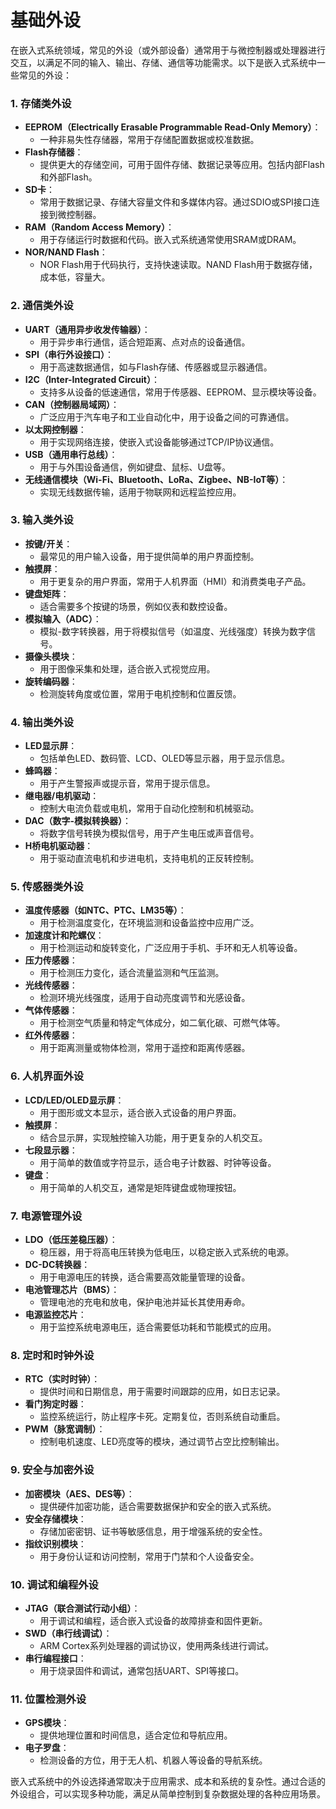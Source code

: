 # 基础外设

在嵌入式系统领域，常见的外设（或外部设备）通常用于与微控制器或处理器进行交互，以满足不同的输入、输出、存储、通信等功能需求。以下是嵌入式系统中一些常见的外设：

### 1. **存储类外设**
   - **EEPROM（Electrically Erasable Programmable Read-Only Memory）**：
     - 一种非易失性存储器，常用于存储配置数据或校准数据。
   - **Flash存储器**：
     - 提供更大的存储空间，可用于固件存储、数据记录等应用。包括内部Flash和外部Flash。
   - **SD卡**：
     - 常用于数据记录、存储大容量文件和多媒体内容。通过SDIO或SPI接口连接到微控制器。
   - **RAM（Random Access Memory）**：
     - 用于存储运行时数据和代码。嵌入式系统通常使用SRAM或DRAM。
   - **NOR/NAND Flash**：
     - NOR Flash用于代码执行，支持快速读取。NAND Flash用于数据存储，成本低，容量大。
     
### 2. **通信类外设**
   - **UART（通用异步收发传输器）**：
     - 用于异步串行通信，适合短距离、点对点的设备通信。
   - **SPI（串行外设接口）**：
     - 用于高速数据通信，如与Flash存储、传感器或显示器通信。
   - **I2C（Inter-Integrated Circuit）**：
     - 支持多从设备的低速通信，常用于传感器、EEPROM、显示模块等设备。
   - **CAN（控制器局域网）**：
     - 广泛应用于汽车电子和工业自动化中，用于设备之间的可靠通信。
   - **以太网控制器**：
     - 用于实现网络连接，使嵌入式设备能够通过TCP/IP协议通信。
   - **USB（通用串行总线）**：
     - 用于与外围设备通信，例如键盘、鼠标、U盘等。
   - **无线通信模块（Wi-Fi、Bluetooth、LoRa、Zigbee、NB-IoT等）**：
     - 实现无线数据传输，适用于物联网和远程监控应用。

### 3. **输入类外设**
   - **按键/开关**：
     - 最常见的用户输入设备，用于提供简单的用户界面控制。
   - **触摸屏**：
     - 用于更复杂的用户界面，常用于人机界面（HMI）和消费类电子产品。
   - **键盘矩阵**：
     - 适合需要多个按键的场景，例如仪表和数控设备。
   - **模拟输入（ADC）**：
     - 模拟-数字转换器，用于将模拟信号（如温度、光线强度）转换为数字信号。
   - **摄像头模块**：
     - 用于图像采集和处理，适合嵌入式视觉应用。
   - **旋转编码器**：
     - 检测旋转角度或位置，常用于电机控制和位置反馈。

### 4. **输出类外设**
   - **LED显示屏**：
     - 包括单色LED、数码管、LCD、OLED等显示器，用于显示信息。
   - **蜂鸣器**：
     - 用于产生警报声或提示音，常用于提示信息。
   - **继电器/电机驱动**：
     - 控制大电流负载或电机，常用于自动化控制和机械驱动。
   - **DAC（数字-模拟转换器）**：
     - 将数字信号转换为模拟信号，用于产生电压或声音信号。
   - **H桥电机驱动器**：
     - 用于驱动直流电机和步进电机，支持电机的正反转控制。

### 5. **传感器类外设**
   - **温度传感器（如NTC、PTC、LM35等）**：
     - 用于检测温度变化，在环境监测和设备监控中应用广泛。
   - **加速度计和陀螺仪**：
     - 用于检测运动和旋转变化，广泛应用于手机、手环和无人机等设备。
   - **压力传感器**：
     - 用于检测压力变化，适合流量监测和气压监测。
   - **光线传感器**：
     - 检测环境光线强度，适用于自动亮度调节和光感设备。
   - **气体传感器**：
     - 用于检测空气质量和特定气体成分，如二氧化碳、可燃气体等。
   - **红外传感器**：
     - 用于距离测量或物体检测，常用于遥控和距离传感器。

### 6. **人机界面外设**
   - **LCD/LED/OLED显示屏**：
     - 用于图形或文本显示，适合嵌入式设备的用户界面。
   - **触摸屏**：
     - 结合显示屏，实现触控输入功能，用于更复杂的人机交互。
   - **七段显示器**：
     - 用于简单的数值或字符显示，适合电子计数器、时钟等设备。
   - **键盘**：
     - 用于简单的人机交互，通常是矩阵键盘或物理按钮。
   
### 7. **电源管理外设**
   - **LDO（低压差稳压器）**：
     - 稳压器，用于将高电压转换为低电压，以稳定嵌入式系统的电源。
   - **DC-DC转换器**：
     - 用于电源电压的转换，适合需要高效能量管理的设备。
   - **电池管理芯片（BMS）**：
     - 管理电池的充电和放电，保护电池并延长其使用寿命。
   - **电源监控芯片**：
     - 用于监控系统电源电压，适合需要低功耗和节能模式的应用。

### 8. **定时和时钟外设**
   - **RTC（实时时钟）**：
     - 提供时间和日期信息，用于需要时间跟踪的应用，如日志记录。
   - **看门狗定时器**：
     - 监控系统运行，防止程序卡死。定期复位，否则系统自动重启。
   - **PWM（脉宽调制）**：
     - 控制电机速度、LED亮度等的模块，通过调节占空比控制输出。

### 9. **安全与加密外设**
   - **加密模块（AES、DES等）**：
     - 提供硬件加密功能，适合需要数据保护和安全的嵌入式系统。
   - **安全存储模块**：
     - 存储加密密钥、证书等敏感信息，用于增强系统的安全性。
   - **指纹识别模块**：
     - 用于身份认证和访问控制，常用于门禁和个人设备安全。
   
### 10. **调试和编程外设**
   - **JTAG（联合测试行动小组）**：
     - 用于调试和编程，适合嵌入式设备的故障排查和固件更新。
   - **SWD（串行线调试）**：
     - ARM Cortex系列处理器的调试协议，使用两条线进行调试。
   - **串行编程接口**：
     - 用于烧录固件和调试，通常包括UART、SPI等接口。

### 11. **位置检测外设**
   - **GPS模块**：
     - 提供地理位置和时间信息，适合定位和导航应用。
   - **电子罗盘**：
     - 检测设备的方位，用于无人机、机器人等设备的导航系统。

嵌入式系统中的外设选择通常取决于应用需求、成本和系统的复杂性。通过合适的外设组合，可以实现多种功能，满足从简单控制到复杂数据处理的各种应用场景。